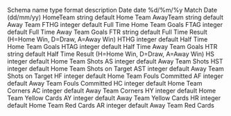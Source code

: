 Schema
name	type	format	description
Date	date	%d/%m/%y	Match Date (dd/mm/yy)
HomeTeam	string	default	Home Team
AwayTeam	string	default	Away Team
FTHG	integer	default	Full Time Home Team Goals
FTAG	integer	default	Full Time Away Team Goals
FTR	string	default	Full Time Result (H=Home Win, D=Draw, A=Away Win)
HTHG	integer	default	Half Time Home Team Goals
HTAG	integer	default	Half Time Away Team Goals
HTR	string	default	Half Time Result (H=Home Win, D=Draw, A=Away Win)
HS	integer	default	Home Team Shots
AS	integer	default	Away Team Shots
HST	integer	default	Home Team Shots on Target
AST	integer	default	Away Team Shots on Target
HF	integer	default	Home Team Fouls Committed
AF	integer	default	Away Team Fouls Committed
HC	integer	default	Home Team Corners
AC	integer	default	Away Team Corners
HY	integer	default	Home Team Yellow Cards
AY	integer	default	Away Team Yellow Cards
HR	integer	default	Home Team Red Cards
AR	integer	default	Away Team Red Cards